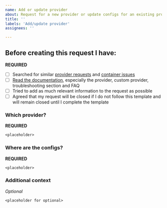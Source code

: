 ```yaml
---
name: Add or update provider
about: Request for a new provider or update configs for an existing provider.
title: ''
labels: 'Add/update provider'
assignees: ''

---
```


## Before creating this request I have:
<!-- Put an X (no space) in the boxes to tick them, like this [X], check *Preview Issue* to make sure they are ticked -->
**REQUIRED**
- [ ] Searched for similar [provider requests][pi] and [container issues][ci]
- [ ] [Read the documentation][rd], especially the provider, custom provider, troubleshooting section and FAQ
- [ ] Tried to add as much relevant information to the request as possible
- [ ] Agreed that my request will be closed if I do not follow this template and will remain closed until I complete the template

[pi]: https://github.com/haugene/vpn-configs-contrib/issues
[ci]: https://github.com/haugene/docker-transmission-openvpn/issues
[rd]: https://haugene.github.io/docker-transmission-openvpn/

### Which provider?
<!-- Write inside the code block -->
<!-- Name the provider you want updated -->
**REQUIRED**
```txt
<placeholder>
```

### Where are the configs?
<!-- Write inside the code block -->
<!-- Most providers supply a .zip file containing all configs and certificates. Please provide a link to the .ovpn config bundle -->
**REQUIRED**
```txt
<placeholder>
```
### Additional context
<!-- Write inside the code block -->
<!-- Add any other context or screenshots about the feature request here. -->
*Optional*
```txt
<placeholder for optional>
```
<!-- check *Preview Issue* before submitting -->
